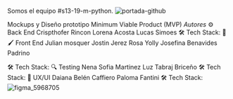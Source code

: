 
Somos el equipo #s13-19-m-python. 
![portada-github](https://github.com/No-Country/s13-19-m-python/assets/79483909/16236aed-5a28-4173-bb3e-7c23943546ea)


Mockups y Diseño prototipo
Minimum Viable Product (MVP)
*Autores*
⚙️ Back End
Crispthofer Rincon 
Lorena Acosta
Lucas Simoes 
🛠️ Tech Stack:
🎨🖌️ Front End
Julian mosquer 
Jostin Jerez Rosa 
Yolly Josefina Benavides Padrino 

🛠️ Tech Stack:
🔍 Testing
Nena Sofia Martinez 
Luz  Tabraj Briceño
🛠️ Tech Stack:
🎨 UX/UI
Daiana Belén Caffiero 
Paloma Fantini 
🛠️ Tech Stack:
![figma_5968705](https://github.com/No-Country/s13-19-m-python/assets/79483909/254d72f6-335f-4d69-a8dc-da3d26d32ac4)
